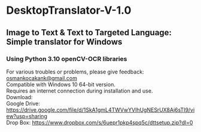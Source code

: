 # DesktopTranslator-V-1.0
## Image to Text &amp; Text to Targeted Language: Simple translator for Windows
### Using Python 3.10 openCV-OCR libraries

 
For various troubles or problems, please give feedback: osmankocakank@gmail.com<br />
Compatible with Windows 10 64-bit version.<br />
Requires an internet connection during installation and use.<br />
Download:<br />
Google Drive: https://drive.google.com/file/d/1SkA1gmL4TWVwYVIhUgNESrUX8Aj6sTI9/view?usp=sharing  <br />
Drop Box: https://www.dropbox.com/s/6uepr1pkp4spq5c/dttsetup.zip?dl=0
